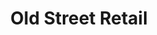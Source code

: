 ---
pid: RS287
title: Old Street Retail
location_transcription: Moyamensing & Reed at the old horse trough
zipcode: '19146'
outside_phl: 
neighborhood: Graduate Hospital,Naval Square,Southwest Center City
age: '62'
age_range: 60-69
instagram: 
image_file_name: RS_287.jpg
proposal_transcription: |-
  Horse & wagon walking carts baskets
  When I was a kid growing up in South Philly there were all kinds of retail within steps of your house. There was fresh fruit and veg. horse&wagon, rag man, junk man, milk man.
  There was the pretzel man who walked his cart through the neighborhood. - monument placed on a small street in middle (no outlet st.)
  There was a knife sharpener cart. - Monument middle of Washington ave
  There were women who sold knishe door to door in a hand basket. -Monument on a step ringing a doorbell
topic: Culture,History,Philadelphia
topic_summary: 0, 0, 0
type: Sculpture Statue
keywords_other: philadelphia, history, retail, streets, market
credit: carolmackin@hotmail.com
image_labels: 
twitter: 
facebook: 
permalink: "/monuments/rs287/"
layout: item-page
---